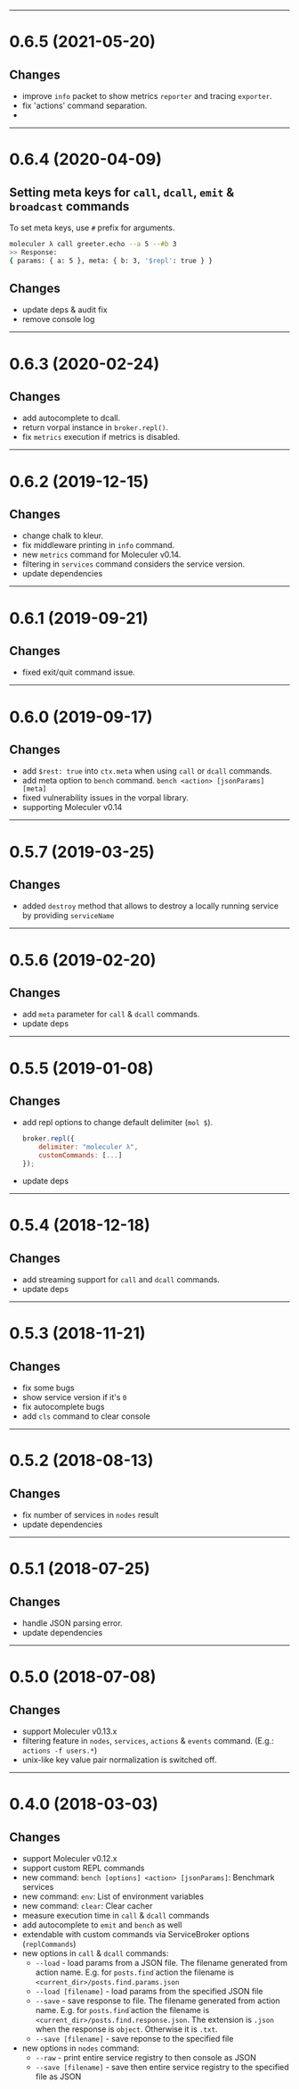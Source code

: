 --------------------------------------------------
<a name="0.6.5"></a>
# 0.6.5 (2021-05-20)

## Changes
- improve `info` packet to show metrics `reporter` and tracing `exporter`.
- fix 'actions' command separation.
- 
--------------------------------------------------
<a name="0.6.4"></a>
# 0.6.4 (2020-04-09)

## Setting meta keys for `call`, `dcall`, `emit` & `broadcast` commands
To set meta keys, use `#` prefix for arguments.

```bash
moleculer λ call greeter.echo --a 5 --#b 3
>> Response:
{ params: { a: 5 }, meta: { b: 3, '$repl': true } }
```

## Changes
- update deps & audit fix
- remove console log
  
--------------------------------------------------
<a name="0.6.3"></a>
# 0.6.3 (2020-02-24)

## Changes
- add autocomplete to dcall.
- return vorpal instance in `broker.repl()`.
- fix `metrics` execution if metrics is disabled.

--------------------------------------------------
<a name="0.6.2"></a>
# 0.6.2 (2019-12-15)

## Changes
- change chalk to kleur.
- fix middleware printing in `info` command.
- new `metrics` command for Moleculer v0.14.
- filtering in `services` command considers the service version.
- update dependencies

--------------------------------------------------
<a name="0.6.1"></a>
# 0.6.1 (2019-09-21)

## Changes
- fixed exit/quit command issue.

--------------------------------------------------
<a name="0.6.0"></a>
# 0.6.0 (2019-09-17)

## Changes
- add `$rest: true` into `ctx.meta` when using `call` or `dcall` commands.
- add meta option to `bench` command. `bench <action> [jsonParams] [meta]`
- fixed vulnerability issues in the vorpal library.
- supporting Moleculer v0.14

--------------------------------------------------
<a name="0.5.7"></a>
# 0.5.7 (2019-03-25)

## Changes
- added `destroy` method that allows to destroy a locally running service by providing `serviceName`

--------------------------------------------------
<a name="0.5.6"></a>
# 0.5.6 (2019-02-20)

## Changes
- add `meta` parameter for `call` & `dcall` commands. 
- update deps

--------------------------------------------------
<a name="0.5.5"></a>
# 0.5.5 (2019-01-08)

## Changes
- add repl options to change default delimiter (`mol $`). 
    ```js
    broker.repl({ 
        delimiter: "moleculer λ", 
        customCommands: [...]
    });
    ```
- update deps

--------------------------------------------------
<a name="0.5.4"></a>
# 0.5.4 (2018-12-18)

## Changes
- add streaming support for `call` and `dcall` commands.
- update deps

--------------------------------------------------
<a name="0.5.3"></a>
# 0.5.3 (2018-11-21)

## Changes
- fix some bugs
- show service version if it's `0`
- fix autocomplete bugs
- add `cls` command to clear console

--------------------------------------------------
<a name="0.5.2"></a>
# 0.5.2 (2018-08-13)

## Changes
- fix number of services in `nodes` result
- update dependencies

--------------------------------------------------
<a name="0.5.1"></a>
# 0.5.1 (2018-07-25)

## Changes
- handle JSON parsing error.
- update dependencies

--------------------------------------------------
<a name="0.5.0"></a>
# 0.5.0 (2018-07-08)

## Changes
- support Moleculer v0.13.x
- filtering feature in `nodes`, `services`, `actions` & `events` command. (E.g.: `actions -f users.*`)
- unix-like key value pair normalization is switched off.

--------------------------------------------------
<a name="0.4.0"></a>
# 0.4.0 (2018-03-03)

## Changes
- support Moleculer v0.12.x
- support custom REPL commands
- new command: `bench [options] <action> [jsonParams]`: Benchmark services
- new command: `env`: List of environment variables
- new command: `clear`: Clear cacher
- measure execution time in `call` & `dcall` commands
- add autocomplete to `emit` and `bench` as well
- extendable with custom commands via ServiceBroker options (`replCommands`)
- new options in `call` & `dcall` commands:
    - `--load` - load params from a JSON file. The filename generated from action name. E.g. for `posts.find`˙action the filename is `<current_dir>/posts.find.params.json`
    - `--load [filename]` - load params from the specified JSON file
    - `--save` - save response to file. The filename generated from action name. E.g. for `posts.find`˙action the filename is `<current_dir>/posts.find.response.json`. The extension is `.json` when the response is `object`. Otherwise it is `.txt`.
    - `--save [filename]` - save reponse to the specified file
- new options in `nodes` command:
    - `--raw` - print entire service registry to then console as JSON
    - `--save [filename]` - save then entire service registry to the specified file as JSON
    